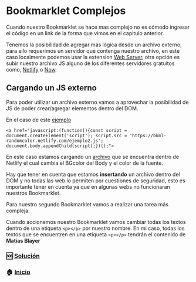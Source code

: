 #  Bookmarklet Complejos

Cuando nuestro Bookmarklet se hace mas complejo no es cómodo ingresar el código en un link de la forma que vimos en el capitulo anterior.

Tenemos la posibilidad de agregar mas lógica desde un archivo externo, para ello requerimos un servidor que contenga nuestro archivo, en este caso localmente podemos usar la extension [Web Server](https://chrome.google.com/webstore/detail/web-server-for-chrome/ofhbbkphhbklhfoeikjpcbhemlocgigb), otra opción es subir nuestro archivo JS alguno de los diferentes servidores gratuitos como, [Netlify](https://www.netlify.com/) o [Now](https://zeit.co/).

## Cargando un JS externo
Para poder utilizar un archivo externo vamos a aprovechar la posibilidad de JS de poder crear/agregar elementos dentro del DOM.

En el caso de este [ejemplo](https://bkml-randomcolor.netlify.com/)

```
<a href="javascript:(function(){const script = document.createElement('script'); script.src = 'https://bkml-randomcolor.netlify.com/ejemplo2.js'; document.body.appendChild(script);})();">

```

En este caso estamos cargando un [archivo](https://bkml-randomcolor.netlify.com/ejemplo2.js) que se encuentra dentro de Netlify el cual cambia el BGcolor del Body y el color de la fuente.

Hay que tener en cuenta que estamos **insertando** un archivo dentro del DOM y no todas las web lo permiten por cuestiones de seguridad, esto es importante tener en cuenta ya que en algunas webs no funcionaran nuestros Bookmarklet.

Para nuestro segundo Bookmarklet vamos a realizar una tarea más compleja.

Cuando accionemos nuestro Bookmarklet vamos cambiar todas los textos dentro de una etiqueta `<p></p>` por nuestro nombre.
En mi caso, todas los textos que se encuentren en una etiqueta  `<p></p>`  tendrán el contenido de **Matias Blayer**

### 🆘  [Solución](../bookmarklet/ejemplo2.js)

### 🏠  [Inicio](../readme.md)